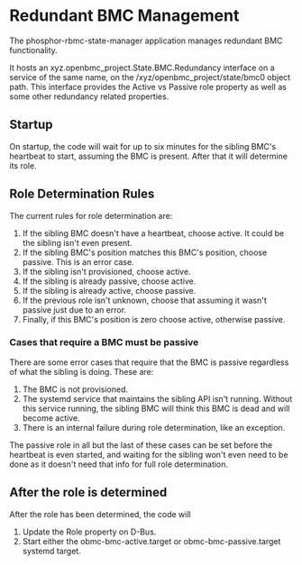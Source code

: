 # Redundant BMC Management

The phosphor-rbmc-state-manager application manages redundant BMC functionality.

It hosts an xyz.openbmc_project.State.BMC.Redundancy interface on a service of
the same name, on the /xyz/openbmc_project/state/bmc0 object path. This
interface provides the Active vs Passive role property as well as some other
redundancy related properties.

## Startup

On startup, the code will wait for up to six minutes for the sibling BMC's
heartbeat to start, assuming the BMC is present. After that it will determine
its role.

## Role Determination Rules

The current rules for role determination are:

1. If the sibling BMC doesn't have a heartbeat, choose active. It could be the
   sibling isn't even present.
1. If the sibling BMC's position matches this BMC's position, choose passive.
   This is an error case.
1. If the sibling isn't provisioned, choose active.
1. If the sibling is already passive, choose active.
1. If the sibling is already active, choose passive.
1. If the previous role isn't unknown, choose that assuming it wasn't passive
   just due to an error.
1. Finally, if this BMC's position is zero choose active, otherwise passive.

### Cases that require a BMC must be passive

There are some error cases that require that the BMC is passive regardless of
what the sibling is doing. These are:

1. The BMC is not provisioned.
1. The systemd service that maintains the sibling API isn't running. Without
   this service running, the sibling BMC will think this BMC is dead and will
   become active.
1. There is an internal failure during role determination, like an exception.

The passive role in all but the last of these cases can be set before the
heartbeat is even started, and waiting for the sibling won't even need to be
done as it doesn't need that info for full role determination.

## After the role is determined

After the role has been determined, the code will

1. Update the Role property on D-Bus.
1. Start either the obmc-bmc-active.target or obmc-bmc-passive.target systemd
   target.
